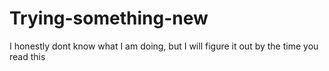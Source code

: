 # Trying-something-new
I honestly dont know what I am doing, but I will figure it out by the time you read this
